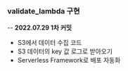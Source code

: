 ### validate_lambda 구현
--
**2022.07.29 1차 커밋**
- S3에서 데이터 수집 코드
- S3 데이터의 key 값 로그로 받아오기
- Serverless Framework로 배포 자동화